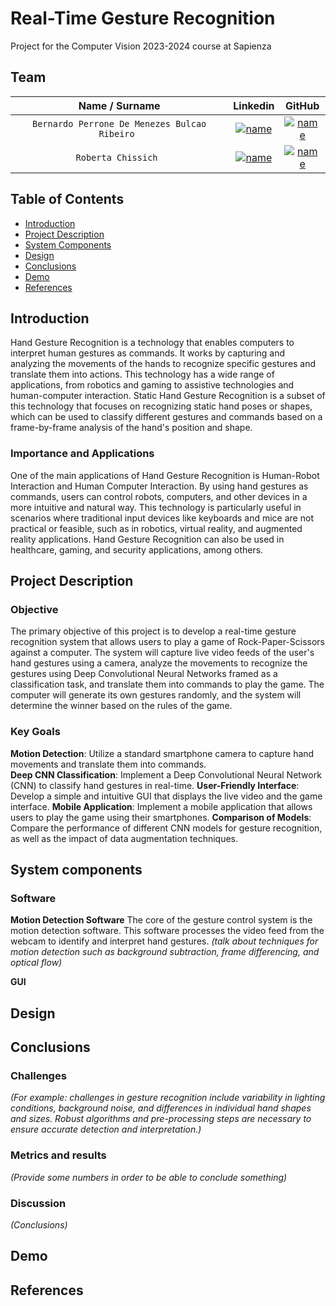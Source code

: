 # Real-Time Gesture Recognition
Project for the Computer Vision 2023-2024 course at Sapienza

## Team

| **Name / Surname** | **Linkedin** | **GitHub** |
| :---: | :---: | :---: |
| `Bernardo Perrone De Menezes Bulcao Ribeiro ` | [![name](https://github.com/b-rbmp/NexxGate/blob/main/docs/logos/linkedin.png)](https://www.linkedin.com/in/b-rbmp/) | [![name](https://github.com/b-rbmp/NexxGate/blob/main/docs/logos/github.png)](https://github.com/b-rbmp) |
| `Roberta Chissich ` | [![name](https://github.com/b-rbmp/NexxGate/blob/main/docs/logos/linkedin.png)](https://www.linkedin.com/in/roberta-chissich/) | [![name](https://github.com/b-rbmp/NexxGate/blob/main/docs/logos/github.png)](https://github.com/RobCTs) |


## Table of Contents
+ [Introduction](#intro)
+ [Project Description](#project)
+ [System Components](#architecture)
+ [Design](#design)
+ [Conclusions](#conclusion)
+ [Demo](#demo)
+ [References](#references)


## Introduction <a name = "intro"></a>

Hand Gesture Recognition is a technology that enables computers to interpret human gestures as commands. It works by capturing and analyzing the movements of the hands to recognize specific gestures and translate them into actions. This technology has a wide range of applications, from robotics and gaming to assistive technologies and human-computer interaction. Static Hand Gesture Recognition is a subset of this technology that focuses on recognizing static hand poses or shapes, which can be used to classify different gestures and commands based on a frame-by-frame analysis of the hand's position and shape.

### Importance and Applications 

One of the main applications of Hand Gesture Recognition is Human-Robot Interaction and Human Computer Interaction. By using hand gestures as commands, users can control robots, computers, and other devices in a more intuitive and natural way. This technology is particularly useful in scenarios where traditional input devices like keyboards and mice are not practical or feasible, such as in robotics, virtual reality, and augmented reality applications. Hand Gesture Recognition can also be used in healthcare, gaming, and security applications, among others.

## Project Description <a name = "project"></a>

### Objective
The primary objective of this project is to develop a real-time gesture recognition system that allows users to play a game of Rock-Paper-Scissors against a computer. The system will capture live video feeds of the user's hand gestures using a camera, analyze the movements to recognize the gestures using Deep Convolutional Neural Networks framed as a classification task, and translate them into commands to play the game. The computer will generate its own gestures randomly, and the system will determine the winner based on the rules of the game.

### Key Goals
**Motion Detection**: Utilize a standard smartphone camera to capture hand movements and translate them into commands.  
**Deep CNN Classification**: Implement a Deep Convolutional Neural Network (CNN) to classify hand gestures in real-time.
**User-Friendly Interface**: Develop a simple and intuitive GUI that displays the live video and the game interface. 
**Mobile Application**: Implement a mobile application that allows users to play the game using their smartphones.
**Comparison of Models**: Compare the performance of different CNN models for gesture recognition, as well as the impact of data augmentation techniques.

## System components <a name = "architecture"></a>

### Software
**Motion Detection Software**
The core of the gesture control system is the motion detection software. This software processes the video feed from the webcam to identify and interpret hand gestures. _(talk about techniques for motion detection such as background subtraction, frame differencing, and optical flow)_

**GUI**

## Design <a name = "design"></a>



## Conclusions <a name = "conclusion"></a>


### Challenges
_(For example: challenges in gesture recognition include variability in lighting conditions, background noise, and differences in individual hand shapes and sizes. Robust algorithms and pre-processing steps are necessary to ensure accurate detection and interpretation.)_  

### Metrics and results
_(Provide some numbers in order to be able to conclude something)_

### Discussion
_(Conclusions)_

## Demo <a name = "demo"></a>

## References <a name = "references"></a>
